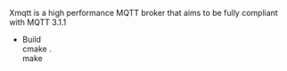 Xmqtt is a high performance MQTT broker that aims to be fully compliant with MQTT 3.1.1 

- Build  
 cmake .  
 make
